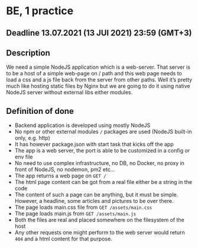 # BE, 1 practice

## Deadline 13.07.2021 (13 JUl 2021) 23:59 (GMT+3)

## Description
We need a simple NodeJS application which is a web-server. That server is to be a host of a simple web-page on / path and this web page needs to load a css and a js file back from the server from other paths. Well it’s pretty much like hosting static files by Nginx but we are going to do it using native NodeJS server without external libs either modules.

## Definition of done
* Backend application is developed using mostly NodeJS
* No npm or other external modules `/` packages are used (NodeJS built-in only, e.g. http)
* It has however package.json with start task that kicks off the app
* The app is a web server, the port is able to be customized in a config or env file
* No need to use complex infrastructure, no DB, no Docker, no proxy in front of NodeJS, no nodemon, pm2 etc…
* The app returns a web page on `GET /`
* The html page content can be got from a real file either be a string in the code
* The content of such a page can be anything, but it must be simple. However, a headline, some articles and pictures to be over there.
* The page loads main.css file from `GET /assets/main.css`
* The page loads main.js from `GET /assets/main.js`
* Both the files are real and placed somewhere on the filesystem of the host
* Any other requests one might perform to the web server would return `404` and a html content for that purpose.

